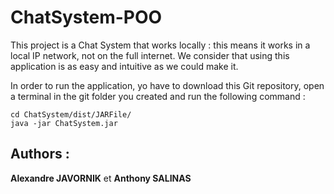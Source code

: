 # ChatSystem-POO

This project is a Chat System that works locally : this means it works in a local IP network, not on the full internet.
We consider that using this application is as easy and intuitive as we could make it.

In order to run the application, yo have to download this Git repository, open a terminal in the git folder you created and run the  following command :
```
cd ChatSystem/dist/JARFile/
java -jar ChatSystem.jar
```

## Authors :
**Alexandre JAVORNIK** et **Anthony SALINAS**

